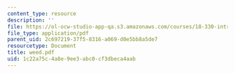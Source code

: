 ```yaml
---
content_type: resource
description: ''
file: https://ol-ocw-studio-app-qa.s3.amazonaws.com/courses/18-330-introduction-to-numerical-analysis-spring-2004/1c22a75c4a8e9ee3abc0cf3dbeca4aab_weed.pdf
file_type: application/pdf
parent_uid: 2c697219-37f5-8316-a069-d0e5bb8a5de7
resourcetype: Document
title: weed.pdf
uid: 1c22a75c-4a8e-9ee3-abc0-cf3dbeca4aab
---
```

